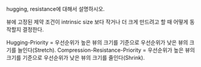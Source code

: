 hugging, resistance에 대해서 설명하시오.

뷰에 고정된 제약 조건이 intrinsic size 보다 작거나 더 크게 만드려고 할 때 어떻게 동작할지 결정한다.

Hugging-Priority = 우선순위가 높은 뷰의 크기를 기준으로 우선순위가 낮은 뷰의 크기를 늘인다(Stretch).
Compression-Resistance-Priority = 우선순위가 높은 뷰의 크기를 기준으로 우선순위가 낮은 뷰의 크기를 줄인다(Shrink).
